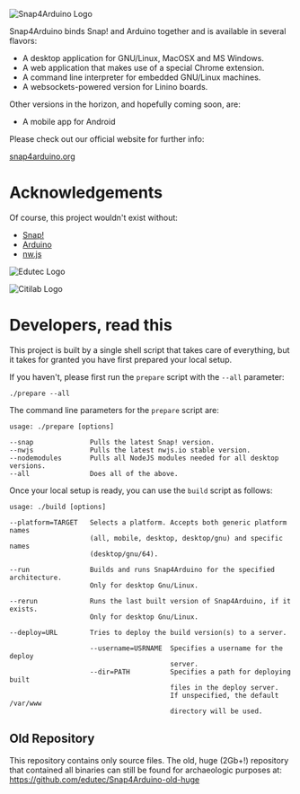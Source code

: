 ![Snap4Arduino Logo](http://s4a.cat/snap/img/logo-top.png)

Snap4Arduino binds Snap! and Arduino together and is available in several flavors:

* A desktop application for GNU/Linux, MacOSX and MS Windows.
* A web application that makes use of a special Chrome extension.
* A command line interpreter for embedded GNU/Linux machines.
* A websockets-powered version for Linino boards.

Other versions in the horizon, and hopefully coming soon, are:
* A mobile app for Android

Please check out our official website for further info:

[snap4arduino.org](http://snap4arduino.org)

Acknowledgements
================

Of course, this project wouldn't exist without:

* [Snap!](http://snap.berkeley.edu)
* [Arduino](http://arduino.org)
* [nw.js](http://nwjs.io)


![Edutec Logo](http://edutec.citilab.eu/img/logo.gif)

![Citilab Logo](http://s4a.cat/img/citilab.png)

Developers, read this
=====================
This project is built by a single shell script that takes care of everything, but it takes for granted you have first prepared your local setup.

If you haven't, please first run the ``prepare`` script with the ``--all`` parameter:

    ./prepare --all

The command line parameters for the ``prepare`` script are:

    usage: ./prepare [options]

    --snap              Pulls the latest Snap! version.
    --nwjs              Pulls the latest nwjs.io stable version.
    --nodemodules       Pulls all NodeJS modules needed for all desktop versions.
    --all               Does all of the above.

Once your local setup is ready, you can use the ``build`` script as follows:

    usage: ./build [options]

    --platform=TARGET   Selects a platform. Accepts both generic platform names
                        (all, mobile, desktop, desktop/gnu) and specific names
                        (desktop/gnu/64).

    --run               Builds and runs Snap4Arduino for the specified architecture.
                        Only for desktop Gnu/Linux.

    --rerun             Runs the last built version of Snap4Arduino, if it exists.
                        Only for desktop Gnu/Linux.

    --deploy=URL        Tries to deploy the build version(s) to a server.

                        --username=USRNAME  Specifies a username for the deploy
                                            server.
                        --dir=PATH          Specifies a path for deploying built
                                            files in the deploy server.
                                            If unspecified, the default /var/www
                                            directory will be used.

## Old Repository

This repository contains only source files. The old, huge (2Gb+!) repository that contained all binaries can still be found for archaeologic purposes at: https://github.com/edutec/Snap4Arduino-old-huge
